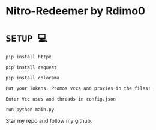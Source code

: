 # Nitro-Redeemer by Rdimo0

# `SETUP 💻`
`pip install httpx`

`pip install request`

`pip install colorama`

`Put your Tokens, Promos Vccs and proxies in the files!`

`Enter Vcc uses and threads in config.json`

`run python main.py`

Star my repo and follow my github.


